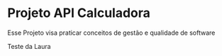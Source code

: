 # Projeto API Calculadora

Esse Projeto visa praticar conceitos de gestão e qualidade de software

Teste da Laura